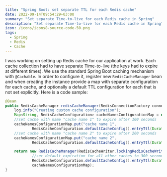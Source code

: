 ```yaml
---
title: "Spring Boot: set separate TTL for each Redis cache"
date: 2022-09-14T09:54:29+03:00
summary: "Set separate Time-to-live for each Redis cache in Spring"
description: "Set separate Time-to-live for each Redis cache in Spring"
icon: /icons/icons8-source-code-50.png
tags:
  - Spring
  - Redis
  - Cache
---
```


I was working on setting up Redis cache for our application at work. Each cache collection had to have
separate Time-to-live (the keys had to expire at different times). We use the standard Spring Boot caching 
mechanism with `@Cachable`. In order to configure it, register new `RedisCacheManager` bean and when creating
the instance provide a map with separate configuration for each cache, and optionally a default TTL configuration 
for each that is not set explicitly. Here is a code sample:

```java
@Bean
public RedisCacheManager redisCacheManager(RedisConnectionFactory connectionFactory) {
    log.info("Creating custom cache configuration");
    Map<String, RedisCacheConfiguration> cacheNamesConfigurationMap = new HashMap<>();
    //set cache with name "cache name 1" to expire after 100 seconds
    cacheNamesConfigurationMap.put("cache name 1",
            RedisCacheConfiguration.defaultCacheConfig().entryTtl(Duration.ofSeconds(100)));
    //set cache with name "cache name 2" to expire after 200 seconds
    cacheNamesConfigurationMap.put("cache name 2",
            RedisCacheConfiguration.defaultCacheConfig().entryTtl(Duration.ofSeconds(200)));

    return new RedisCacheManager(RedisCacheWriter.lockingRedisCacheWriter(connectionFactory),
            //set default expiration for all other caches to 300 seconds (optional)
            RedisCacheConfiguration.defaultCacheConfig().entryTtl(Duration.ofSeconds(300)),
            cacheNamesConfigurationMap);
}
```